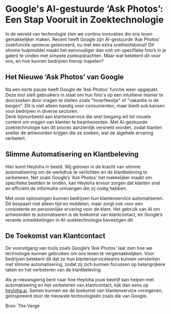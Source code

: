 # Google's AI-gestuurde ‘Ask Photos’: Een Stap Vooruit in Zoektechnologie

In de wereld van technologie zien we continu innovaties die ons leven gemakkelijker maken. Recent heeft Google zijn AI-gestuurde ‘Ask Photos’ zoekfunctie opnieuw gelanceerd, nu met een extra snelheidsboost! Dit slimme hulpmiddel maakt het eenvoudiger dan ooit om specifieke foto’s in je galerij te vinden met simpele zoekopdrachten. Maar wat betekent dit voor ons, en hoe kunnen bedrijven hierop inspelen?

## Het Nieuwe ‘Ask Photos’ van Google

Na een korte pauze heeft Google de ‘Ask Photos’ functie weer opgepakt. Deze tool stelt gebruikers in staat om hun foto's op een intuïtieve manier te doorzoeken door vragen te stellen zoals "toverfeestje" of "vakantie in de bergen". Dit is niet alleen handig voor consumenten, maar biedt ook kansen voor bedrijven in diverse sectoren.  
Denk bijvoorbeeld aan klantenservice die snel toegang wil tot visuele content om vragen van klanten te beantwoorden. Met AI-gestuurde zoektechnologie kan dit proces aanzienlijk versneld worden, zodat klanten sneller de antwoorden krijgen die ze zoeken, wat de algehele ervaring verbetert.

## Slimme Automatisering en Klantbeleving

Hier komt Heyloha in beeld. Wij geloven in de kracht van slimme automatisering om de werkdruk te verlichten en de klantbeleving te verbeteren. Net zoals Google’s ‘Ask Photos’ het makkelijker maakt om specifieke beelden te vinden, kan Heyloha ervoor zorgen dat klanten snel en efficiënt de informatie ontvangen die zij nodig hebben.

Met onze oplossingen kunnen bedrijven hun klantenservice automatiseren. Dit bespaart niet alleen tijd en middelen, maar zorgt ook voor een consistente en persoonlijke ervaring voor de klant. Het gebruik van AI om antwoorden te automatiseren is de toekomst van klantcontact, en Google’s recente ontwikkelingen in AI-zoektechnologie bevestigen dit.

## De Toekomst van Klantcontact

De vooruitgang van tools zoals Google’s ‘Ask Photos’ laat zien hoe we technologie kunnen gebruiken om ons leven te vergemakkelijken. Voor bedrijven betekent dit dat ze hun klantenserviceteams kunnen versterken met slimme automatisering, zodat zij zich kunnen focussen op belangrijkere taken en het verbeteren van de klantbeleving.

Als je nieuwsgierig bent naar hoe Heyloha jouw bedrijf kan helpen met automatisering en het verbeteren van klantcontact, kijk dan eens op [heyloha.ai](https://heyloha.ai). Samen kunnen we de toekomst van klantenservice vormgeven, geïnspireerd door de nieuwste technologieën zoals die van Google.

Bron: The Verge
